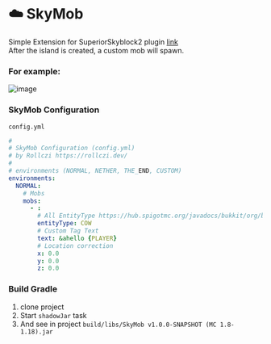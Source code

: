 # ☁️ SkyMob
Simple Extension for SuperiorSkyblock2 plugin [link](https://www.spigotmc.org/resources/⚡%EF%B8%8F-superiorskyblock2-⚡%EF%B8%8F-the-best-core-on-market-⚡%EF%B8%8F-1-18-support.87411/)  
After the island is created, a custom mob will spawn.

### For example:
![image](https://user-images.githubusercontent.com/49173834/150680087-571e11a1-6371-4083-8da9-9e49545f93e3.png)

### SkyMob Configuration
`config.yml`
```yml
# 
# SkyMob Configuration (config.yml)
# by Rollczi https://rollczi.dev/
# 
# environments (NORMAL, NETHER, THE_END, CUSTOM)
environments:
  NORMAL:
    # Mobs
    mobs:
      - :
        # All EntityType https://hub.spigotmc.org/javadocs/bukkit/org/bukkit/entity/EntityType.html
        entityType: COW
        # Custom Tag Text
        text: &ahello {PLAYER}
        # Location correction
        x: 0.0
        y: 0.0
        z: 0.0
```

### Build Gradle
1. clone project
2. Start `shadowJar` task  
3. And see in project `build/libs/SkyMob v1.0.0-SNAPSHOT (MC 1.8-1.18).jar`
